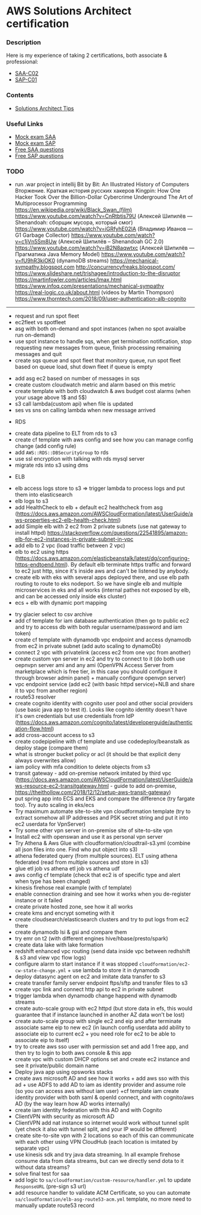 # AWS Solutions Architect certification

### Description
Here is my experience of taking 2 certifications, both associate & professional:
* [SAA-C02](https://aws.amazon.com/certification/certified-solutions-architect-associate)
* [SAP-C01](https://aws.amazon.com/certification/certified-solutions-architect-professional)

### Contents
* [Solutions Architect Tips](https://github.com/dgaydukov/cert-aws/blob/master/sa/files/sa.md)

### Useful Links
* [Mock exam SAA](https://www.whizlabs.com/aws-solutions-architect-associate)
* [Mock exam SAP](https://www.whizlabs.com/aws-solutions-architect-professional)
* [Free SAA questions](https://www.examtopics.com/exams/amazon/aws-certified-solutions-architect-associate-saa-c02)
* [Free SAP questions](https://www.examtopics.com/exams/amazon/aws-certified-solutions-architect-professional)

### TODO
* run .war project in intellij
Bit by Bit: An Illustrated History of Computers
Вторжение. Краткая история русских хакеров
Kingpin: How One Hacker Took Over the Billion-Dollar Cybercrime Underground
The Art of Multiprocessor Programming
https://en.wikipedia.org/wiki/Black_Swan_(film)
https://www.youtube.com/watch?v=CnRtbtis79U (Алексей Шипилёв — Shenandoah: сборщик мусора, который смог)
https://www.youtube.com/watch?v=iGRfyhE02lA (Владимир Иванов — G1 Garbage Collector)
https://www.youtube.com/watch?v=c1jVn5Sm8Uw (Алексей Шипилёв – Shenandoah GC 2.0)
https://www.youtube.com/watch?v=iB2N8aqwtxc (Алексей Шипилёв — Прагматика Java Memory Model)
https://www.youtube.com/watch?v=fU9hR3kiOK0 (dynamoDB streams)
https://mechanical-sympathy.blogspot.com
http://concurrencyfreaks.blogspot.com/
https://www.slideshare.net/trishagee/introduction-to-the-disruptor
https://martinfowler.com/articles/lmax.html
https://www.infoq.com/presentations/mechanical-sympathy
https://real-logic.co.uk/about.html (videos by Martin Thompson)
https://www.thorntech.com/2018/09/user-authentication-alb-cognito
----------------------------------------------------------------------------------------------
* request and run spot fleet
* ec2fleet vs spotfleet
* asg with both on-demand and spot instances (when no spot avaialbe run on-demand)
* use spot instance to handle sqs, when get termination notification, stop requesting new messages from queue, finish processing remaining messages and quit
* create sqs queue and spot fleet that monitory queue, run spot fleet based on queue load, shut down fleet if queue is empty
+ add asg ec2 based on number of messages in sqs
+ create custom cloudwatch metric and alarm based on this metric
+ create template with both cloudwatch & aws budget cost alarms (when your usage above 1$ and 5$)
+ s3 call lambda(custom api) when file is updated
+ ses vs sns on calling lambda when new message arrived
* RDS
+ create data pipeline to ELT from rds to s3
+ create cf template with aws config and see how you can manage config change (add config rule)
+ add `AWS::RDS::DBSecurityGroup` to rds
+ use ssl encryption with talking with rds mysql server
+ migrate rds into s3 using dms
* ELB
+ elb access logs store to s3 => trigger lambda to process logs and put them into elasticsearch
+ elb logs to s3
+ add HealthCheck to elb + default ec2 healthcheck from asg (https://docs.aws.amazon.com/AWSCloudFormation/latest/UserGuide/aws-properties-ec2-elb-health-check.html)
+ add Simple elb with 2 ec2 from 2 private subnets (use nat gateway to install httpd) https://stackoverflow.com/questions/22541895/amazon-elb-for-ec2-instances-in-private-subnet-in-vpc
+ add elb to 2 vpc (load traffic between 2 vpc)
+ elb to ec2 using https (https://docs.aws.amazon.com/elasticbeanstalk/latest/dg/configuring-https-endtoend.html). By default elb terminate https traffic and forward to ec2 just http, since it's inside aws and can't be listened by anybody.
+ create elb with eks with several apps deployed there, and use elb path routing to route to eks nodeport. So we have single elb and multiple microservices in eks and all works (internal pathes not exposed by elb, and can be accessed only inside eks cluster)
+ ecs + elb with dynamic port mapping
* try glacier select to csv archive
* add cf template for iam database authentication (then go to public ec2 and try to access db with both regular username/password and iam token)
* create cf template with dynamodb vpc endpoint and access dynamodb from ec2 in private subnet (add auto scaling to dynamoDb)
* connect 2 vpc with privatelink (access ec2 from one vpc from another)
* create custom vpn server in ec2 and try to connect to it (do both use oepnvpn server ami and any ami (OpenVPN Access Server from marketplace which is free tier, in this case you should configure it through browser admin panel) + manually configure openvpn server)
* vpc endpoint service (add ec2 (with basic httpd service)+NLB and share it to vpc from another region)
* route53 resolver
* create cognito identity with cognito user pool and other social providers (use basic java app to test it). Looks like cognito identity doesn't have it's own credentials but use credentials from IdP (https://docs.aws.amazon.com/cognito/latest/developerguide/authentication-flow.html)
* add cross-account access to s3
* create codepipeline with cf template and use codedeploy/beanstalk as deploy stage (compare them)
* what is stronger bucket policy or acl (it should be that explicit deny always overwrites allow)
* iam policy with mfa condition to delete objects from s3
* transit gateway - add on-premise network imitated by third vpc (https://docs.aws.amazon.com/AWSCloudFormation/latest/UserGuide/aws-resource-ec2-transitgateway.html - guide to add on-premise, https://theithollow.com/2018/12/12/setup-aws-transit-gateway)
* put spring app into ECS and EKS and compare the difference (try fargate too). Try auto scaling in eks/ecs
* Try maximum automate site-to-site vpn cloudformation template (try to extract somehow all IP addresses and PSK secret string and put it into ec2 userdata for VpnServer)
* Try some other vpn server in on-premise site of site-to-site vpn
* Install ec2 with openswan and use it as personal vpn server
* Try Athena & Aws Glue with cloudformation/cloudtrail-s3.yml (combine all json files into one. Find who put object into s3)
* athena federated query (from multiple sources). ELT using athena federated (read from multiple sources and store in s3)
* glue etl job vs athena etl job vs athena udf
* aws config cf template (check that ec2 is of specific type and alert when type has been changed)
* kinesis firehose real example (with cf template)
* enable connection draining and see how it works when you de-register instance or it failed
* create private hosted zone, see how it all works
* create kms and encrypt someting with it
* create cloudsearch/elasticsearch clusters and try to put logs from ec2 there
* create dynamodb lsi & gsi and compare them
* try emr on t2 (with different engines hive/hbase/presto/spark)
* create data lake with lake formation
* redshift enhanced vpc routing (send data inside vpc between redhshift & s3 and view vpc flow logs)
* configure alarm to start instance if it was stopped `cloudformation/ec2-cw-state-change.yml` + use lambda to store it in dynamodb
* deploy datasync agent on ec2 and imitate data transfer to s3
* create transfer family server endpoint ftps/sftp and transfer files to s3
* create vpc link and connect http api to ec2 in private subnet
* trigger lambda when dynamodb change happend with dynamodb streams
* create auto-scale group with ec2 httpd (but store data in efs, this would guarantee that if instance launched in another AZ data won't be lost)
* create auto-scale group with single ec2 and eip and after terminate associate same eip to new ec2 (in launch config userdata add ability to associate eip to current ec2 + you need role for ec2 to be able to associate eip to itself)
* try to create aws sso user with permission set and add 1 free app, and then try to login to both aws console & this app
* create vpc with custom DHCP options set and create ec2 instance and see it private/public domain name
* Deploy java app using opsworks stacks
* create aws microsoft AD and see how it works + add aws sso with this ad + use ADFS to add AD to iam as identity provider and assume role (so you can access aws without iam user)
+cf template iam create identity provider with both saml & openId connect, and with cognito/aws AD (by the way learn how AD works internally)
* create iam identity federation with this AD and with Cognito
* ClientVPN with security as microsoft AD
* ClientVPN add nat instance so internet would work without tunnel split (yet check it also with tunnel split, and your IP would be different)
* create site-to-site vpn with 2 locations so each of this can communicate with each other using VPN CloudHub (each location is imitated by separate vpc)
* use kinesis sdk and try java data streaming. In all example firehose consume data from data streams, but can we directly send dota to it without data streams?
* solve final test for saa
* add logic to `sa/cloudformation/custom-resource/handler.yml` to update `ResponseURL` (pre-sign s3 url)
* add resource handler to validate ACM Certificate, so you can automate `sa/cloudformation/elb-asg-route53-acm.yml` template, no more need to manually update route53 record